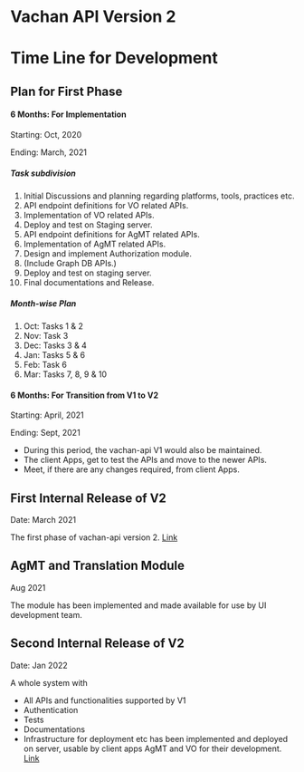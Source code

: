 # Vachan API Version 2

# Time Line for Development

## Plan for First Phase

#### 6 Months: For Implementation 
Starting: Oct, 2020

Ending: March, 2021

##### Task subdivision
1. Initial Discussions and planning regarding platforms, tools, practices etc.
2. API endpoint definitions for VO related APIs.
3. Implementation of VO related APIs.
4. Deploy and test on Staging server.
5. API endpoint definitions for AgMT related APIs.
6. Implementation of AgMT related APIs.
7. Design and implement Authorization module.
8. (Include Graph DB APIs.)
9. Deploy and test on staging server.
10. Final documentations and Release.

##### Month-wise Plan
1. Oct: Tasks 1 & 2
2. Nov: Task 3
3. Dec: Tasks 3 & 4
4. Jan: Tasks 5 & 6
5. Feb: Task 6
6. Mar: Tasks 7, 8, 9 & 10
	
#### 6 Months: For Transition from V1 to V2

Starting: April, 2021

Ending: Sept, 2021

* During this period, the vachan-api V1 would also be maintained.
* The client Apps, get to test the APIs and move to the newer APIs.
* Meet, if there are any changes required, from client Apps.

## First Internal Release of V2

Date: March 2021

The first phase of vachan-api version 2. [Link](https://github.com/Bridgeconn/vachan-api/releases/tag/v2.0.0-alpha.1)

## AgMT and Translation Module
Aug 2021

The module has been implemented and made available for use by UI development team.

## Second Internal Release of V2

Date: Jan 2022

A whole system with 
* All APIs and functionalities supported by V1
* Authentication
* Tests
* Documentations
* Infrastructure for deployment etc
has been implemented and deployed on server, usable by client apps AgMT and VO for their development. [Link](https://github.com/Bridgeconn/vachan-api/releases)
